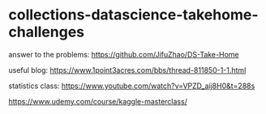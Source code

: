 # collections-datascience-takehome-challenges

answer to the problems: https://github.com/JifuZhao/DS-Take-Home

useful blog: https://www.1point3acres.com/bbs/thread-811850-1-1.html

statistics class: https://www.youtube.com/watch?v=VPZD_aij8H0&t=288s

https://www.udemy.com/course/kaggle-masterclass/